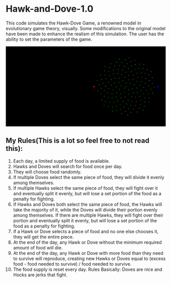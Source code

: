 # Hawk-and-Dove-1.0
This code simulates the Hawk-Dove Game, a renowned model in evolutionary game theory, visually. Some modifications to the original model have been made to enhance the realism of this simulation. The user has the ability to set the parameters of the game.

<img src="Image/gif.gif" width="650" />

## My Rules(This is a lot so feel free to not read this): 
1. Each day, a limited supply of food is available.
2. Hawks and Doves will search for food once per day.
3. They will choose food randomly.
4. If multiple Doves select the same piece of food, they will divide it evenly among themselves.
5. If multiple Hawks select the same piece of food, they will fight over it and eventually split it evenly, but will lose a set portion of the food as a penalty for fighting.
6. If Hawks and Doves both select the same piece of food, the Hawks will take the majority of it, while the Doves will divide their portion evenly among themselves. If there are multiple Hawks, they will fight over their portion and eventually split it evenly, but will lose a set portion of the food as a penalty for fighting.
7. If a Hawk or Dove selects a piece of food and no one else chooses it, they will get the entire piece.
8. At the end of the day, any Hawk or Dove without the minimum required amount of food will die.
9. At the end of the day, any Hawk or Dove with more food than they need to survive will reproduce, creating new Hawks or Doves equal to (excess food - food needed to survive) / food needed to survive.
7. The food supply is reset every day.
Rules Basically: Doves are nice and Hocks are jerks that fight.
